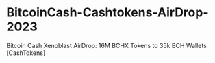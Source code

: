 # BitcoinCash-Cashtokens-AirDrop-2023
Bitcoin Cash Xenoblast AirDrop: 16M BCHX Tokens to 35k BCH Wallets [CashTokens]
